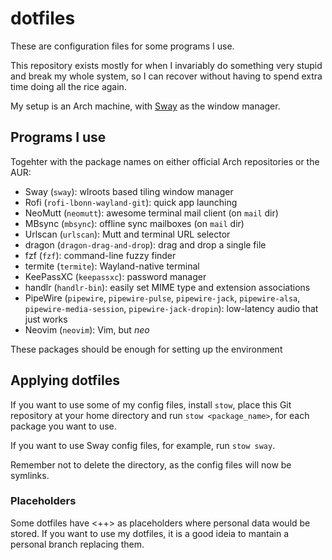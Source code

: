 # dotfiles

These are configuration files for some programs I use.

This repository exists mostly for when I invariably do something very stupid and break my whole system,
so I can recover without having to spend extra time doing all the rice again.

My setup is an Arch machine, with [Sway](https://wiki.archlinux.org/title/Sway) as the window manager.

## Programs I use

Togehter with the package names on either official Arch repositories or the AUR:

 - Sway (`sway`): wlroots based tiling window manager
 - Rofi (`rofi-lbonn-wayland-git`): quick app launching
 - NeoMutt (`neomutt`): awesome terminal mail client (on `mail` dir)
 - MBsync (`mbsync`): offline sync mailboxes (on `mail` dir)
 - Urlscan (`urlscan`): Mutt and terminal URL selector
 - dragon (`dragon-drag-and-drop`): drag and drop a single file
 - fzf (`fzf`): command-line fuzzy finder
 - termite (`termite`): Wayland-native terminal
 - KeePassXC (`keepassxc`): password manager
 - handlr (`handlr-bin`): easily set MIME type and extension associations
 - PipeWire (`pipewire`, `pipewire-pulse`, `pipewire-jack`, `pipewire-alsa`, `pipewire-media-session`, `pipewire-jack-dropin`): low-latency audio that just works
 - Neovim (`neovim`): Vim, but *neo*

These packages should be enough for setting up the environment

## Applying dotfiles

If you want to use some of my config files, install `stow`, place this Git repository at your home directory and run `stow <package_name>`, for each package you want to use.

If you want to use Sway config files, for example, run `stow sway`.

Remember not to delete the directory, as the config files will now be symlinks.

### Placeholders

Some dotfiles have <++> as placeholders where personal data would be stored.
If you want to use my dotfiles, it is a good ideia to mantain a personal branch replacing them.
